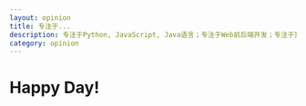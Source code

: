 ```yaml
---
layout: opinion
title: 专注于...
description: 专注于Python, JavaScript, Java语言；专注于Web前后端开发；专注于算法及数据科学；
category: opinion
---
```


<h1>Happy Day!</h1>
